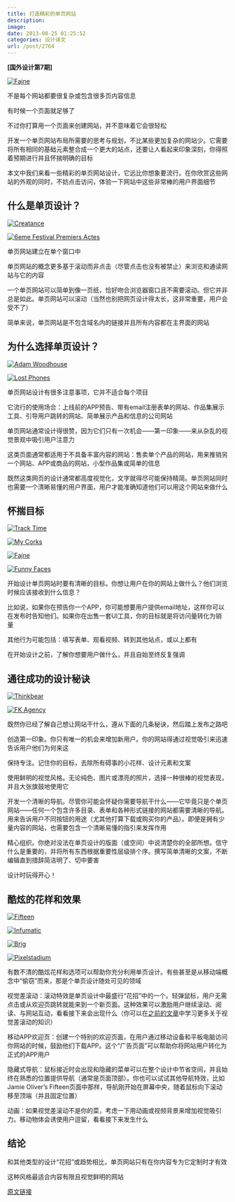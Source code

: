 ```yaml
---
title: 打造精彩的单页网站
description: 
image: 
date: 2013-08-25 01:25:52
categories: 设计译文
url: /post/2764
---
```


**[国外设计第7期]**

[![Fajne](http://designmodo.com/wp-content/uploads/2013/08/Fajne.jpg)](http://www.fajnechlopaki.com/)

不是每个网站都要很复杂或包含很多页内容信息

有时候一个页面就足够了

不过你打算用一个页面来创建网站，并不意味着它会很轻松

开发一个单页网站布局所需要的思考与规划，不比某些更加复杂的网站少。它需要将所有相同的基础元素整合成一个更大的站点，还要让人看起来印象深刻，你得照着预期进行并且怀揣明确的目标

本文中我们来看一些精彩的单页网站设计，它远比你想象要流行。在你欣赏这些网站的外观的同时，不妨点击访问，体验一下网站中这些非常棒的用户界面细节

## 什么是单页设计？

[![Creatance](http://designmodo.com/wp-content/uploads/2013/08/creatance.jpg)](http://www.creatance.nl/)

[![6eme Festival Premiers Actes](http://designmodo.com/wp-content/uploads/2013/08/6eme.jpg)](http://trvx-publics.eu/premiers-actes/)

单页网站建立在单个窗口中

单页网站的概念更多基于滚动而非点击（尽管点击也没有被禁止）来浏览和通读网站与它的内容

一个单页网站可以简单到像一页纸，恰好吻合浏览器窗口且不需要滚动。但它并非总是如此。单页网站可以滚动（当然也别把网页设计得太长，这非常重要，用户会受不了）

简单来说，单页网站是不包含域名内的链接并且所有内容都在主界面的网站

## 为什么选择单页设计？

[![Adam Woodhouse](http://designmodo.com/wp-content/uploads/2013/08/Adam-Woodhouse.jpg)](http://www.adamwoodhouse.co.uk/)

[![Lost Phones](http://designmodo.com/wp-content/uploads/2013/08/Lost-Phones.jpg)](http://lostphoneexperiment.nl/)

单页网站设计有很多注意事项，它并不适合每个项目

它流行的使用场合：上线前的APP预告、带有email注册表单的网站、作品集展示工具、引导用户跳转的网站、简单展示产品和信息的公司网站

单页网站通常设计得很赞，因为它们只有一次机会——第一印象——来从杂乱的视觉景观中吸引用户注意力

这类页面通常都适用于不具备丰富内容的网站：售卖单个产品的网站，用来推销另一个网站、APP或商品的网站，小型作品集或简单的信息

既然这类网页的设计通常都高度视觉化，文字就得尽可能保持精简。单页网站同时也需要一个清晰易懂的用户界面，用户才能准确知道他们可以用这个网站来做什么

## 怀揣目标

[![Track Time](http://designmodo.com/wp-content/uploads/2013/08/Track-Time.jpg)](http://www.itrackmytime.com/)

[![My Corks](http://designmodo.com/wp-content/uploads/2013/08/My-Corks.jpg)](http://www.myowncorks.com/)

[![Fajne](http://designmodo.com/wp-content/uploads/2013/08/Fajne.jpg)](http://www.fajnechlopaki.com/)

[![Funny Faces](http://designmodo.com/wp-content/uploads/2013/08/Funny-Faces.jpg)](http://funnyfacescamera.com/)

开始设计单页网站时要有清晰的目标。你想让用户在你的网站上做什么？他们浏览时候应该接收到什么信息？

比如说，如果你在预告你一个APP，你可能想要用户提供email地址，这样你可以在发布时告知他们。如果你在出售一套UI工具，你的目标就是将访问量转化为销量

其他行为可能包括：填写表单、观看视频、转到其他站点，或以上都有

在开始设计之前，了解你想要用户做什么，并且自始至终反复强调

## 通往成功的设计秘诀

[![Thinkbear](http://designmodo.com/wp-content/uploads/2013/08/thinkbear.jpg)](http://www.thinkbear.net/)

[![FK Agency](http://designmodo.com/wp-content/uploads/2013/08/FK-Agency.jpg)](http://www.fk-agency.com/)

既然你已经了解自己想让网站干什么，遵从下面的几条秘诀，然后踏上发布之路吧

创造第一印象。你只有唯一的机会来增加新用户。你的网站得通过视觉吸引来迅速告诉用户他们为何来这

保持专注。记住你的目标，去除所有碍事的小花样、设计元素和文案

使用鲜明的视觉风格。无论纯色、图片或漂亮的照片，选择一种很棒的视觉表现，并且大张旗鼓地使用它

开发一个清晰的导航。尽管你可能会怀疑你需要导航干什么——它毕竟只是个单页网站——任何一个包含许多目录、表单和各种形式链接的网站都需要清晰的导航。用来告诉用户不同按钮的用途（尤其他打算下载或购买你的产品）。即便是拥有少量内容的网站，也需要包含一个清晰易懂的指引来发挥作用

精心组织。你绝对没法在单页设计的版面（或空间）中说清楚你的全部所想。信守什么是重要的，并将所有东西根据重要性层级排个序。撰写简单清晰的文案，不断编辑直到措辞简洁明了、切中要害

设计时玩得开心！

## 酷炫的花样和效果

[![Fifteen](http://designmodo.com/wp-content/uploads/2013/08/Fifteen.jpg)](http://www.fifteen.net/)

[![Infumatic](http://designmodo.com/wp-content/uploads/2013/08/Infumatic.jpg)](http://www.infomaticapp.com/)

[![Brig](http://designmodo.com/wp-content/uploads/2013/08/brig.jpg)](http://onemore.fr/brig/en/)

[![Pixelstadium](http://designmodo.com/wp-content/uploads/2013/08/pixelstadium.jpg)](http://pixelstadium.com/)

有数不清的酷炫花样和选项可以帮助你充分利用单页设计。有些甚至是从移动端概念中“偷窃”而来，那是个单页设计随处可见的领域

视觉差滚动：滚动特效是单页设计中最盛行“花招”中的一个。轻弹鼠标，用户无需点击或从欢迎页跳转就能来到一个新页面。这种效果可以激励用户继续滚动、阅读、与网站互动，看看接下来会出现什么（你可以在[之前的文章](http://designmodo.com/parallax-design/)中学习更多关于视觉差滚动的知识）

移动APP欢迎页：创建一个特别的欢迎页面，在用户通过移动设备和平板电脑访问你网站的时候，鼓励他们下载APP。这个“广告页面”可以帮助你将网站用户转化为正式的APP用户

隐藏式导航：鼠标接近时会出现和隐藏的菜单可以在整个设计中节省空间，并且始终在熟悉的位置提供导航（通常是页面顶部）。你也可以试试其他导航特效，比如Jamie Oliver’s Fifteen页面中那样，导航刚开始在屏幕中央，随着鼠标向下滚动移至顶端（并且固定位置）

动画：如果视觉差滚动不是你的菜，考虑一下用动画或视频背景来增加视觉吸引力。移动物体会诱使用户逗留，看看接下来发生什么

## 结论

和其他类型的设计“花招”或趋势相比，单页网站只有在你内容专为它定制时才有效

这种风格最适合内容有限且视觉鲜明的网站

[原文链接](http://designmodo.com/create-single-page-website/)